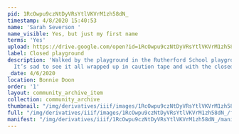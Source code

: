 ```yaml
---
pid: 1RcOwpu9czNtDyVRsYtlVKVrM1zh58dN_
timestamp: 4/8/2020 15:40:53
name: 'Sarah Severson '
name_visible: Yes, but just my first name
terms: 'Yes'
upload: https://drive.google.com/open?id=1RcOwpu9czNtDyVRsYtlVKVrM1zh58dN_
label: Closed playground
description: 'Walked by the playground in the Rutherford School playground today.
  It’s sad to see it all wrapped up in caution tape and with the closed sign. '
_date: 4/6/2020
location: Bonnie Doon
order: '1'
layout: community_archive_item
collection: community_archive
thumbnail: "/img/derivatives/iiif/images/1RcOwpu9czNtDyVRsYtlVKVrM1zh58dN_/full/250,/0/default.jpg"
full: "/img/derivatives/iiif/images/1RcOwpu9czNtDyVRsYtlVKVrM1zh58dN_/full/full/0/default.jpg"
manifest: "/img/derivatives/iiif/1RcOwpu9czNtDyVRsYtlVKVrM1zh58dN_/manifest.json"
---
```

